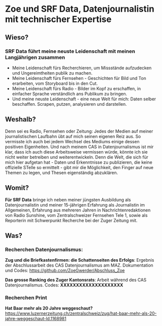 # Zoe und SRF Data, Datenjournalistin mit technischer Expertise

## Wieso?
### SRF Data führt meine neuste Leidenschaft mit meinen Langjährigen zusammen
 - Meine Leidenschaft fürs Recherchieren, um Missstände aufzudecken und Ungereimtheiten publik zu machen.
 - Meine Leidenschaft fürs Fernsehen - Geschichten für Bild und Ton erarbeiten, vom Storyboard bis in den Cut.   
 - Meine Leidenschaft fürs Radio - Bilder im Kopf zu erschaffen, in einfacher Sprache verständlich ans Publikum zu bringen.
 - Und meine neuste Leidenschaft - eine neue Welt für mich: Daten selber beschaffen. Scrapen, putzen, analysieren und darstellen. 

## Weshalb?
Denn sei es Radio, Fernsehen oder Zeitung: Jedes der Medien auf meiner journalistischen Laufbahn übt auf mich seinen eigenen Reiz aus. So vermisste ich auch bei jedem Wechsel des Mediums einige dessen positiven Eigenheiten. Und nach meinem CAS in Datenjournalismus ist mir klar, dass ich auch diese Arbeitsweise vermissen  würde, könnte ich sie nicht weiter betreiben und weiterentwickeln. Denn die Welt, die sich für mich hier aufgetan hat - Daten und Erkenntnisse zu publizieren, die keine offizielle STelle so ermittelt - gibt mir die Möglichkeit, den Finger auf neue Themen zu legen, und Thesen eigenständig abzuklären. 

## Womit?
**Für SRF Data** bringe ich neben meiner jüngsten Ausbildung als Datenjournalistin und meiner 15-jährigen Erfahrung als Journalistin im Allgemeinen, Erfahrung aus mehreren Jahren in Nachrichtenredaktionen von Radio Sunshine, vom Zentralschweizer Fernsehen Tele 1,  sowie als Reporterin mit Schwerpunkt Recherche bei der Zuger Zeitung mit.   


## Was?
### Recherchen Datenjournalismus: 
**Zug und die Briefkastenfirmen: die Schattenseiten des Erfolgs**: Ergebnis der Abschlussarbeit des CAS Datenjournalismus am MAZ. Dokumentation und Codes: https://github.com/ZoeGwerder/Abschluss_Zoe

**Das grosse Ranking des Zuger Kantonsrats**: Arbeit während des CAS Datenjournalismus. Codes: **XXXXXXXXXXXXXXXXXXXX**
### Recherchen Print
**Hat Baar mehr als 20 Jahre weggeschaut?** https://www.luzernerzeitung.ch/zentralschweiz/zug/hat-baar-mehr-als-20-jahre-weggeschaut-ld.1168981




